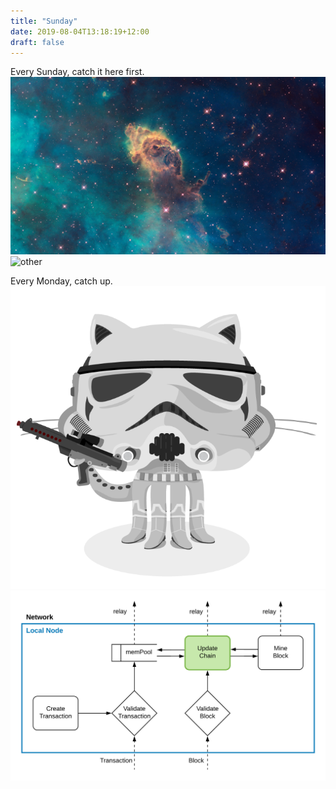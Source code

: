 ```yaml
---
title: "Sunday"
date: 2019-08-04T13:18:19+12:00
draft: false
---
```


Every Sunday, catch it here first.
![other](/nebula.jpg)
![other](/road.jpg)

Every Monday, catch up.
![other](/img/cat.jpg)
![other](/BitcoinNodeDiagramx.png)
